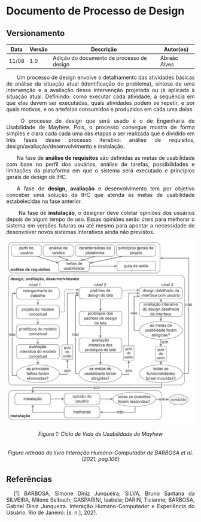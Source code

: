 # Documento de Processo de Design

## Versionamento
|Data|Versão|Descrição|Autor(es)
|--|--|--|--|
|11/08|1.0|Adição do documento de processo de  design|Abraão Alves| 

<p align = "justify"> &emsp;&emsp;Um processo de design envolve o detalhamento das atividades básicas de análise da situação atual (identificação do problema), síntese de uma intervenção e a avaliação dessa intervenção projetada ou já aplicada à situação atual. Definindo: como executar cada atividade, a sequência em que elas devem ser executadas, quais atividades podem se repetir, e por quais motivos, e os artefatos consumidos e produzidos em cada uma delas. </p>


<p align = "justify"> &emsp;&emsp; O processo de design que será usado é o de Engenharia de Usabilidade de Mayhew. Pois, o processo consegue mostra de forma simples e clara cada cada uma das etapas a ser realizada que é dividido em três fases desse processo iterativo: análise de requisitos, design/avaliação/desenvolvimento e instalação.
</p>
<p align = "justify">  &emsp;&emsp;Na fase de <b>análise de requisitos</b> são definidas as metas de usabilidade com base no perfil dos usuários, análise de tarefas, possibilidades e limitações da plataforma em que o sistema será executado e princípios gerais de design de IHC.</p>

<p align = "justify">  &emsp;&emsp;A fase de <b>design, avaliação</b> e desenvolvimento tem por objetivo conceber uma solução de IHC que atenda às metas de usabilidade estabelecidas na fase anterior.</p>

<p align = "justify">  &emsp;&emsp; Na fase de <b>instalação</b>, o designer deve coletar opiniões dos usuários depois de algum tempo de uso. Essas opiniões serão úteis para melhorar o sistema em versões futuras ou até mesmo para apontar a necessidade de desenvolver novos sistemas interativos ainda não previstos.</p>


<center><img src="../../images/planejamento/Processo-de-design-mayhew.png"></center>
<h6 align = "center">Figura 1: Ciclo de Vida de Usabilidade de Mayhew</h6>
<h6 align = "center">Figura retirada do livro Interação Humano-Computador de BARBOSA et al. (2021, pag.106)</h6>



## Referências 

<p style="text-align: justify; text-indent: 20px"> [1] BARBOSA, Simone Diniz Junqueira; SILVA, Bruno Santana da SILVEIRA, Milene Selbach; GASPARINI, Isabela; DARIN, Ticianne; BARBOSA, Gabriel Diniz Junqueira. Interação Humano-Computador e Experiência do Usuário. Rio de Janeiro: [s. n.], 2021.</p>
